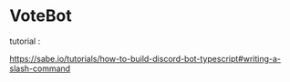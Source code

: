 # VoteBot


tutorial : 

https://sabe.io/tutorials/how-to-build-discord-bot-typescript#writing-a-slash-command
